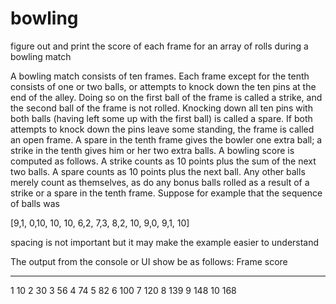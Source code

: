 bowling
=======

figure out and print the score of each frame for an array of rolls during a bowling match

A bowling match consists of ten frames. Each frame except for the tenth consists of one or two balls, or attempts to knock down the ten pins at the end of the alley. Doing so on the first ball of the frame is called a strike, and the second ball of the frame is not rolled. Knocking down all ten pins with both balls (having left some up with the first ball) is called a spare. If both attempts to knock down the pins leave some standing, the frame is called an open frame. A spare in the tenth frame gives the bowler one extra ball; a strike in the tenth gives him or her two extra balls. A bowling score is computed as follows. A strike counts as 10 points plus the sum of the next two balls. A spare counts as 10 points plus the next ball. Any other balls merely count as themselves, as do any bonus balls rolled as a result of a strike or a spare in the tenth frame. Suppose for example that the sequence of balls was

[9,1,   0,10,   10,   10,   6,2,   7,3,   8,2,   10,   9,0,   9,1,   10]

spacing is not important but it may make the example easier to understand

The output from the console or UI show be as follows:
Frame   score
-----   ----- 
 1       10 
 2       30 
 3       56 
 4       74 
 5       82 
 6      100 
 7      120 
 8      139 
 9      148 
 10     168
